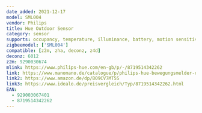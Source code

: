```yaml
---
date_added: 2021-12-17
model: SML004
vendor: Philips
title: Hue Outdoor Sensor
category: sensor
supports: occupancy, temperature, illuminance, battery, motion sensitivity, occupancy timeout, led indication
zigbeemodel: ['SML004']
compatible: [z2m, zha, deconz, z4d]
deconz: 6012
z2m: 9290030674
mlink: https://www.philips-hue.com/en-gb/p/-/8719514342262
link: https://www.manomano.de/catalogue/p/philips-hue-bewegungsmelder-outdoor-schwarz-batteriebetrieben-ip-54-41424571
link2: https://www.amazon.de/dp/B09CV7MT5S
link3: https://www.idealo.de/preisvergleich/Typ/8719514342262.html
EAN:
  - 929003067401
  - 8719514342262
---
```

